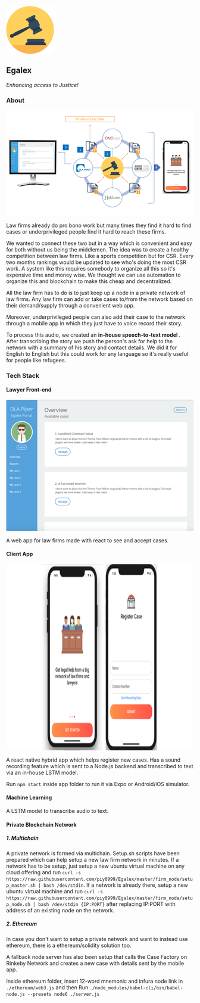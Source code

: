 <img src= "https://github.com/piy0999/Egalex/blob/master/images/auction%20(1).png" width="128" height="128">

## Egalex

<i> Enhancing access to Justice! </i>

### About

<img src= "https://github.com/piy0999/Egalex/blob/master/images/flowchart.png">

Law firms already do pro bono work but many times they find it hard to find cases or underprivileged people find it hard to reach these firms.

We wanted to connect these two but in a way which is convenient and easy for both without us being the middlemen. The idea was to create a healthy competition between law firms. Like a sports competition but for CSR. Every two months rankings would be updated to see who's doing the most CSR work. A system like this requires somebody to organize all this so it's expensive time and money wise. We thought we can use automation to organize this and blockchain to make this cheap and decentralized.

All the law firm has to do is to just keep up a node in a private network of law firms. Any law firm can add or take cases to/from the network based on their demand/supply through a convenient web app.

Moreover, underprivileged people can also add their case to the network through a mobile app in which they just have to voice record their story.

To process this audio, we created an <b> in-house speech-to-text model </b>. After transcribing the story we push the person's ask for help to the network with a summary of his story and contact details. We did it for English to English but this could work for any language so it's really useful for people like refugees.

### Tech Stack

#### Lawyer Front-end

<img src= "https://github.com/piy0999/Egalex/blob/master/images/frontend.png">

A web app for law firms made with react to see and accept cases.

#### Client App

<img src= "https://github.com/piy0999/Egalex/blob/master/images/app.png" width="500" height="500">

A react native hybrid app which helps register new cases. Has a sound recording feature which is sent to a Node.js backend and transcribed to text via an in-house LSTM model.

Run `npm start` inside app folder to run it via Expo or Android/iOS simulator.

#### Machine Learning

A LSTM model to transcribe audio to text.

#### Private Blockchain Network

##### 1. Multichain

A private network is formed via multichain. Setup.sh scripts have been prepared which can help setup a new law firm network in minutes. If a network has to be setup, just setup a new ubuntu virtual machine on any cloud offering and run `curl -s https://raw.githubusercontent.com/piy0999/Egalex/master/firm_node/setup_master.sh | bash /dev/stdin`. If a network is already there, setup a new ubuntu virtual machine and run `curl -s https://raw.githubusercontent.com/piy0999/Egalex/master/firm_node/setup_node.sh | bash /dev/stdin {IP:PORT}` after replacing IP:PORT with address of an existing node on the network.

##### 2. Ethereum

In case you don't want to setup a private network and want to instead use ethereum, there is a ethereum/solidity solution too.

A fallback node server has also been setup that calls the Case Factory on Rinkeby Network and creates a new case with details sent by the mobile app.

Inside ethereum folder, insert 12-word mnemonic and infura node link in `./ethereum/web3.js` and then Run `./node_modules/babel-cli/bin/babel-node.js --presets node6 ./server.js`
